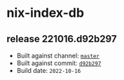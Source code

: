 # nix-index-db
## release 221016.d92b297
- Built against channel: [`master`](https://github.com/nixos/nixpkgs/tree/master)
- Built against commit: [`d92b297`](https://github.com/NixOS/nixpkgs/commit/d92b297a77d28ee0aeec52829a9a4af1793d1806)
- Build date: `2022-10-16`
